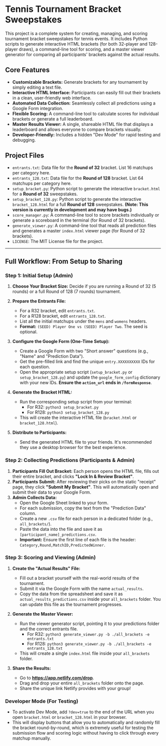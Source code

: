 # Tennis Tournament Bracket Sweepstakes

This project is a complete system for creating, managing, and scoring tournament bracket sweepstakes for tennis events. It includes Python scripts to generate interactive HTML brackets (for both 32-player and 128-player draws), a command-line tool for scoring, and a master viewer generator for comparing all participants' brackets against the actual results.

## Core Features

* **Customizable Brackets:** Generate brackets for any tournament by simply editing a text file.
* **Interactive HTML Interface:** Participants can easily fill out their brackets in a clean, user-friendly web interface.
* **Automated Data Collection:** Seamlessly collect all predictions using a Google Form integration.
* **Flexible Scoring:** A command-line tool to calculate scores for individual brackets or generate a full leaderboard.
* **Master Results Viewer:** A single, shareable HTML file that displays a leaderboard and allows everyone to compare brackets visually.
* **Developer-Friendly:** Includes a hidden "Dev Mode" for rapid testing and debugging.

## Project Files

* `entrants.txt`: Data file for the **Round of 32** bracket. List 16 matchups per category here.
* `entrants_128.txt`: Data file for the **Round of 128** bracket. List 64 matchups per category here.
* `setup_bracket.py`: Python script to generate the interactive `bracket.html` for a **Round of 32** sweepstakes.
* `setup_bracket_128.py`: Python script to generate the interactive `bracket_128.html` for a full **Round of 128** sweepstakes. **(Note: This version is currently in development and may have bugs.)**
* `score_manager.py`: A command-line tool to score brackets individually or generate a scoreboard in the terminal (for Round of 32 brackets).
* `generate_viewer.py`: A command-line tool that reads all prediction files and generates a master `index.html` viewer page (for Round of 32 brackets).
* `LICENSE`: The MIT License file for the project.

---

## Full Workflow: From Setup to Sharing

### Step 1: Initial Setup (Admin)

1.  **Choose Your Bracket Size:** Decide if you are running a Round of 32 (5 rounds) or a full Round of 128 (7 rounds) tournament.

2.  **Prepare the Entrants File:**
    * For a R32 bracket, edit `entrants.txt`.
    * For a R128 bracket, edit `entrants_128.txt`.
    * List all the initial matchups under the `mens` and `womens` headers.
    * **Format:** `(SEED) Player One vs (SEED) Player Two`. The seed is optional.

3.  **Configure the Google Form (One-Time Setup):**
    * Create a Google Form with two "Short answer" questions (e.g., "Name" and "Prediction Data").
    * Get the pre-filled link and find the unique `entry.XXXXXXXXXX` IDs for each question.
    * Open the appropriate setup script (`setup_bracket.py` or `setup_bracket_128.py`) and update the `google_form_config` dictionary with your new IDs. **Ensure the `action_url` ends in `/formResponse`**.

4.  **Generate the Bracket HTML:**
    * Run the corresponding setup script from your terminal:
        * For R32: `python3 setup_bracket.py`
        * For R128: `python3 setup_bracket_128.py`
    * This will create the interactive HTML file (`bracket.html` or `bracket_128.html`).

5.  **Distribute to Participants:**
    * Send the generated HTML file to your friends. It's recommended they use a desktop browser for the best experience.

### Step 2: Collecting Predictions (Participants & Admin)

1.  **Participants Fill Out Bracket:** Each person opens the HTML file, fills out their entire bracket, and clicks **"Lock In & Review Bracket"**.
2.  **Participants Submit:** After reviewing their picks on the static "receipt" page, they click **"Submit My Bracket"**. This will automatically open and submit their data to your Google Form.
3.  **Admin Collects Data:**
    * Open the Google Sheet linked to your form.
    * For each submission, copy the text from the "Prediction Data" column.
    * Create a new `.csv` file for each person in a dedicated folder (e.g., `all_brackets/`).
    * Paste the data into the file and save it as `[participant_name]_predictions.csv`.
    * **Important:** Ensure the first line of each file is the header: `Category,Round,MatchID,PredictedWinner`.

### Step 3: Scoring and Viewing (Admin)

1.  **Create the "Actual Results" File:**
    * Fill out a bracket yourself with the real-world results of the tournament.
    * Submit it via the Google Form with the name `actual_results`.
    * Copy the data from the spreadsheet and save it as `actual_results_predictions.csv` inside your `all_brackets` folder. You can update this file as the tournament progresses.

2.  **Generate the Master Viewer:**
    * Run the viewer generator script, pointing it to your predictions folder and the correct entrants file.
        * For R32: `python3 generate_viewer.py -b ./all_brackets -e entrants.txt`
        * For R128: `python3 generate_viewer.py -b ./all_brackets -e entrants_128.txt`
    * This will create a single `index.html` file inside your `all_brackets` folder.

3.  **Share the Results:**
    * Go to **https://app.netlify.com/drop**.
    * Drag and drop your entire `all_brackets` folder onto the page.
    * Share the unique link Netlify provides with your group!

### Developer Mode (For Testing)

* To activate Dev Mode, add `?dev=true` to the end of the URL when you open `bracket.html` or `bracket_128.html` in your browser.
* This will display buttons that allow you to automatically and randomly fill the bracket round-by-round, which is extremely useful for testing the submission flow and scoring logic without having to click through every matchup manually.

